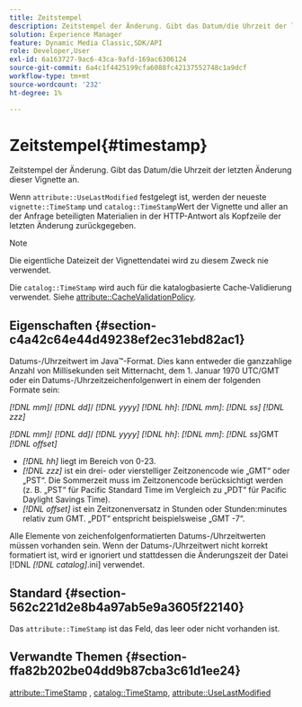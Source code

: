 ```yaml
---
title: Zeitstempel
description: Zeitstempel der Änderung. Gibt das Datum/die Uhrzeit der letzten Änderung dieser Vignette an.
solution: Experience Manager
feature: Dynamic Media Classic,SDK/API
role: Developer,User
exl-id: 6a163727-9ac6-43ca-9afd-169ac6306124
source-git-commit: 6a4c1f4425199cfa6088fc42137552748c1a9dcf
workflow-type: tm+mt
source-wordcount: '232'
ht-degree: 1%

---
```


# Zeitstempel{#timestamp}

Zeitstempel der Änderung. Gibt das Datum/die Uhrzeit der letzten Änderung dieser Vignette an.

Wenn `attribute::UseLastModified` festgelegt ist, werden der neueste `vignette::TimeStamp` und `catalog::TimeStamp`Wert der Vignette und aller an der Anfrage beteiligten Materialien in der HTTP-Antwort als Kopfzeile der letzten Änderung zurückgegeben.

>[!NOTE]
>
>Die eigentliche Dateizeit der Vignettendatei wird zu diesem Zweck nie verwendet.

Die `catalog::TimeStamp` wird auch für die katalogbasierte Cache-Validierung verwendet. Siehe [attribute::CacheValidationPolicy](/help/aem-is-ir-api/ir-api/material-cat/image-rendering-api-ref/c-ir-material-catalog/c-ir-attributes-reference/r-ir-cachevalidationpolicy.md).

## Eigenschaften {#section-c4a42c64e44d49238ef2ec31ebd82ac1}

Datums-/Uhrzeitwert im Java™-Format. Dies kann entweder die ganzzahlige Anzahl von Millisekunden seit Mitternacht, dem 1. Januar 1970 UTC/GMT oder ein Datums-/Uhrzeitzeichenfolgenwert in einem der folgenden Formate sein:

*[!DNL mm]*/ *[!DNL dd]*/ *[!DNL yyyy]* *[!DNL hh]*: *[!DNL mm]*: *[!DNL ss]* *[!DNL zzz]*

*[!DNL mm]*/ *[!DNL dd]*/ *[!DNL yyyy]* *[!DNL hh]*: *[!DNL mm]*: *[!DNL ss]*&#x200B;GMT *[!DNL offset]*

* *[!DNL hh]* liegt im Bereich von 0-23.
* *[!DNL zzz]* ist ein drei- oder vierstelliger Zeitzonencode wie „GMT“ oder „PST“. Die Sommerzeit muss im Zeitzonencode berücksichtigt werden (z. B. „PST“ für Pacific Standard Time im Vergleich zu „PDT“ für Pacific Daylight Savings Time).
* *[!DNL offset]* ist ein Zeitzonenversatz in Stunden oder Stunden:minutes relativ zum GMT. „PDT“ entspricht beispielsweise „GMT -7“.

Alle Elemente von zeichenfolgenformatierten Datums-/Uhrzeitwerten müssen vorhanden sein. Wenn der Datums-/Uhrzeitwert nicht korrekt formatiert ist, wird er ignoriert und stattdessen die Änderungszeit der Datei [!DNL *[!DNL catalog]*.ini] verwendet.

## Standard {#section-562c221d2e8b4a97ab5e9a3605f22140}

Das `attribute::TimeStamp` ist das Feld, das leer oder nicht vorhanden ist.

## Verwandte Themen {#section-ffa82b202be04dd9b87cba3c61d1ee24}

[attribute::TimeStamp](../../../../../ir-api/material-cat/image-rendering-api-ref/c-ir-material-catalog/c-ir-attributes-reference/r-ir-timestamp.md#reference-8373ad4ee03d4e4b9a8fc96cf42b3181) , [catalog::TimeStamp](../../../../../ir-api/material-cat/image-rendering-api-ref/c-ir-material-catalog/c-ir-material-data-reference/r-ir-timestamp-dataref.md#reference-6daf7973dc4f4b4e9e8165756db7c319), [attribute::UseLastModified](../../../../../ir-api/material-cat/image-rendering-api-ref/c-ir-material-catalog/c-ir-attributes-reference/r-ir-uselastmodified.md#reference-d2ab628c9e004fedbd38324866dbca1d)
